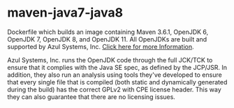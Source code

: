 # maven-java7-java8
Dockerfile which builds an image containing Maven 3.6.1, OpenJDK 6, OpenJDK 7, OpenJDK 8, and OpenJDK 11.  All OpenJDKs are built and supported by Azul Systems, Inc. [Click here for more Information](https://www.azul.com/downloads/zulu/).  

Azul Systems, Inc. runs the OpenJDK code through the full JCK/TCK to ensure that it complies with the Java SE spec, as defined by the JCP/JSR. In addition, they also run an analysis using tools they've developed to ensure that every single file that is compiled (both static and dynamically generated during the build) has the correct GPLv2 with CPE license header. This way they can also guarantee that there are no licensing issues.